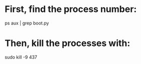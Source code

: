 # First, find the process number:

ps aux | grep boot.py

# Then, kill the processes with:

sudo kill -9 437
